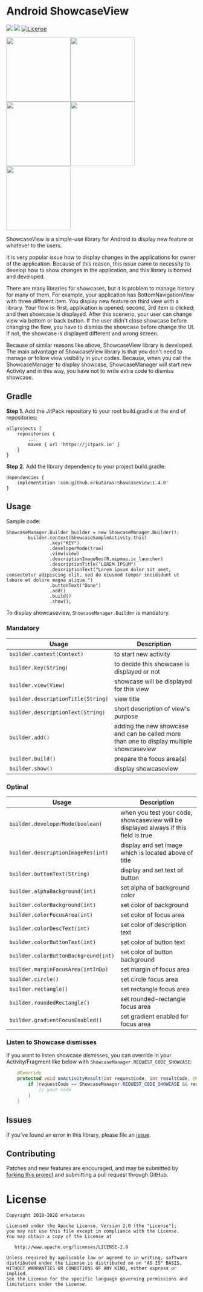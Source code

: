 # Android ShowcaseView
[![](https://jitpack.io/v/erkutaras/ShowcaseView.svg)](https://jitpack.io/#erkutaras/ShowcaseView)
[![](https://img.shields.io/badge/Android%20Arsenal-ShowcaseView-brightgreen.svg)](https://android-arsenal.com/details/1/7438)
[![License](https://img.shields.io/badge/License-Apache%202.0-blue.svg)](https://opensource.org/licenses/Apache-2.0)

<img src="https://raw.githubusercontent.com/erkutaras/ShowcaseView/master/screenshots/device-2020-05-31-211619.png" width="170"><img src="https://raw.githubusercontent.com/erkutaras/ShowcaseView/master/screenshots/device-2020-05-31-211504.png" width="170"><img src="https://raw.githubusercontent.com/erkutaras/ShowcaseView/master/screenshots/device-2020-05-31-212416.png" width="170"><img src="https://raw.githubusercontent.com/erkutaras/ShowcaseView/master/screenshots/device-2020-05-31-211532.png" width="170"><img src="https://raw.githubusercontent.com/erkutaras/ShowcaseView/master/screenshots/device-2020-05-31-212441.png" width="170">

ShowcaseView is a simple-use library for Android to display new feature or whatever to the users.

It is very popular issue how to display changes in the applications for owner of the application. Because of this reason, this issue came to necessity to develop how to show changes in the application, and this library is borned and developed.

There are many libraries for showcases, but it is problem to manage history for many of them. For example, your application has BottomNavigationView with three different item. You display new feature on third view with a library. Your flow is: first, application is opened; second, 3rd item is clicked; and then showcase is displayed. After this scenerio, your user can change view via bottom or back button. If the user didn't close showcase before changing the flow, you have to dismiss the showcase before change the UI. If not, the showcase is displayed different and wrong screen.

Because of similar reasons like above, ShowcaseView library is developed. The main advantage of ShowcaseView library is that you don't need to manage or follow view visibility in your codes. Because, when you call the ShowcaseManager to display showcase, ShowcaseManager will start new Activity and in this way, you have not to write extra code to dismiss showcase.

## Gradle

**Step 1.** Add the JitPack repository to your root build.gradle at the end of repositories:
```
allprojects {
    repositories {
        ...
        maven { url 'https://jitpack.io' }
    }
}
```

**Step 2.** Add the library dependency to your project build.gradle:
```
dependencies {
    implementation 'com.github.erkutaras:ShowcaseView:1.4.0'
}
```


## Usage

Sample code:
```
ShowcaseManager.Builder builder = new ShowcaseManager.Builder();
        builder.context(ShowcaseSampleActivity.this)
                .key("KEY")
                .developerMode(true)
                .view(view)
                .descriptionImageRes(R.mipmap.ic_launcher)
                .descriptionTitle("LOREM IPSUM")
                .descriptionText("Lorem ipsum dolor sit amet, consectetur adipiscing elit, sed do eiusmod tempor incididunt ut labore et dolore magna aliqua.")
                .buttonText("Done")
                .add()
                .build()
                .show();
```

To display showcaseview, `ShowcaseManager.Builder` is mandatory.

### Mandatory
| Usage         | Description | 
| ------------- |-------------| 
| `builder.context(Context)`        | to start new activity             |
| `builder.key(String)` | to decide this showcase is displayed or not|
| `builder.view(View)` |  showcase will be displayed for this view| 
| `builder.descriptionTitle(String)` |  view title| 
| `builder.descriptionText(String)` |  short description of view's purpose| 
| `builder.add()` |  adding the new showcase and can be called more than one to display multiple showcaseview| 
| `builder.build()` |  prepare the focus area(s)| 
| `builder.show()` |  display showcaseview| 

### Optinal
| Usage                                | Description                                                                           | 
| ------------------------------------ |-------------------------------------------------------------------------------------- | 
| `builder.developerMode(boolean)`     |  when you test your code, showcaseview will be displayed always if this field is true | 
| `builder.descriptionImageRes(int)`   |  display and set image which is located above of title                                | 
| `builder.buttonText(String)`         |  display and set text of button                                                       | 
| `builder.alphaBackground(int)`       |  set alpha of background color                                                        | 
| `builder.colorBackground(int)`       |  set color of background                                                              | 
| `builder.colorFocusArea(int)`        |  set color of focus area                                                              | 
| `builder.colorDescText(int)`         |  set color of description text                                                        | 
| `builder.colorButtonText(int)`       |  set color of button text                                                             | 
| `builder.colorButtonBackground(int)` |  set color of button background                                                       | 
| `builder.marginFocusArea(intInDp)`   |  set margin of focus area                                                             | 
| `builder.circle()`                   |  set circle focus area                                                                | 
| `builder.rectangle()`                |  set rectangle focus area                                                             | 
| `builder.roundedRectangle()`         |  set rounded-rectangle focus area                                                     | 
| `builder.gradientFocusEnabled()`     |  set gradient enabled for focus area                                                  | 

### Listen to Showcase dismisses
If you want to listen showcase dismisses, you can override in your Activity/Fragment like below with `ShowcaseManager.REQUEST_CODE_SHOWCASE`:
```java
    @Override
    protected void onActivityResult(int requestCode, int resultCode, @Nullable Intent data) {
        if (requestCode == ShowcaseManager.REQUEST_CODE_SHOWCASE && resultCode == Activity.RESULT_OK) {
            // your code
        }
    }
```

## Issues

If you've found an error in this library, please file an [issue][1].

## Contributing

Patches and new features are encouraged, and may be submitted by [forking this project][2] and submitting a pull request through GitHub. 

[1]: https://github.com/erkutaras/ShowcaseView/issues
[2]: https://github.com/erkutaras/ShowcaseView/fork

# License

    Copyright 2018-2020 erkutaras

    Licensed under the Apache License, Version 2.0 (the "License");
    you may not use this file except in compliance with the License.
    You may obtain a copy of the License at

       http://www.apache.org/licenses/LICENSE-2.0

    Unless required by applicable law or agreed to in writing, software
    distributed under the License is distributed on an "AS IS" BASIS,
    WITHOUT WARRANTIES OR CONDITIONS OF ANY KIND, either express or implied.
    See the License for the specific language governing permissions and
    limitations under the License.
